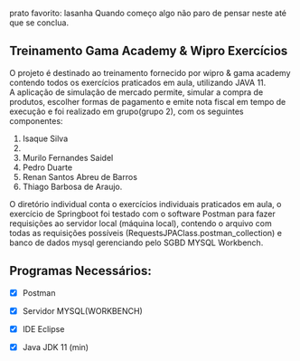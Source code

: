 prato favorito: lasanha
Quando começo algo não paro de pensar neste até que se conclua.

## Treinamento Gama Academy & Wipro Exercícios 
O projeto é destinado ao treinamento fornecido por wipro & gama academy contendo todos os exercícios praticados em aula, utilizando JAVA 11.<br>
A aplicação de simulação de mercado permite, simular a compra de produtos, escolher formas de pagamento e emite nota fiscal em tempo de execução e foi realizado em grupo(grupo 2), com os seguintes componentes:<br>
<ol>
<li>Isaque Silva<li/><li>Murilo Fernandes Saidel</li>
<li>Pedro Duarte</li>
<li>Renan Santos Abreu de Barros</li>
<li>Thiago Barbosa de Araujo.</li>
</ol>



O diretório individual conta o exercícios individuais praticados em aula, o exercício de Springboot foi testado com o software Postman para fazer requisições ao servidor local (máquina local), contendo o arquivo com todas as requisições possíveis (RequestsJPAClass.postman_collection) e banco de dados mysql gerenciando pelo SGBD MYSQL Workbench. 

## Programas Necessários:
- [x] Postman
- [x] Servidor MYSQL(WORKBENCH)
- [x] IDE Eclipse 
- [x] Java JDK 11 (min)

